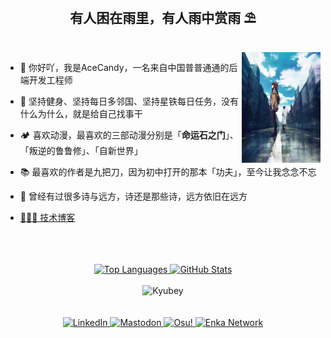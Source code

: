 <h2 align="center">有人困在雨里，有人雨中赏雨 ⛱</h2>
<br/>
<img src="https://github.com/AceCandy/picx-images-hosting/raw/master/20241209/公告板-压缩.2vesmr33mu.webp" width="25%" align="right" />

- 🙍 你好吖，我是AceCandy，一名来自中国普普通通的后端开发工程师
- 🐌 坚持健身、坚持每日多邻国、坚持星铁每日任务，没有什么为什么，就是给自己找事干
- 🏕️ 喜欢动漫，最喜欢的三部动漫分别是「**命运石之门**」、「叛逆的鲁鲁修」、「自新世界」
- 📚 最喜欢的作者是九把刀，因为初中打开的那本「功夫」，至今让我念念不忘
- 🌋 曾经有过很多诗与远方，诗还是那些诗，远方依旧在远方

- <a href="https://royrao2333.github.io/blog">🧑🏻‍💻 技术博客</a>

<div align="center">
<br/><br/><br/>
<a href="#">
    <img src="https://github-readme-stats.zohan.tech/api/top-langs/?username=AceCandy&layout=compact" height="150px" alt="Top Languages" />
    <img src="https://github-readme-stats.zohan.tech/api?username=AceCandy&include_all_commits=true&count_private=true&show_icons=true&theme=buefy" height="150px" alt="GitHub Stats" />
</a>
<br/><br/>
<img src="https://raw.githubusercontent.com/innng/innng/master/assets/kyubey.gif" height="40" alt="Kyubey" />
<br/><br/><br/>
    
<a href="http://linkedin.com/in/ingridrosselis">
    <img src="https://img.shields.io/badge/linkedin-0a66c2" alt="LinkedIn" />
</a>
<a href="https://tech.lgbt/@innng">
    <img src="https://img.shields.io/badge/mastodon-6364ff" alt="Mastodon" />
</a>
<a href="https://osu.ppy.sh/users/4606212">
    <img src="https://img.shields.io/badge/osu!-ff66ab" alt="Osu!" />
</a>
<a href="https://enka.network/u/Inng/1A4HU1/10000069/1985924/">
    <img src="https://img.shields.io/badge/enka.network-69899c" alt="Enka Network" />
</a>
</div>
